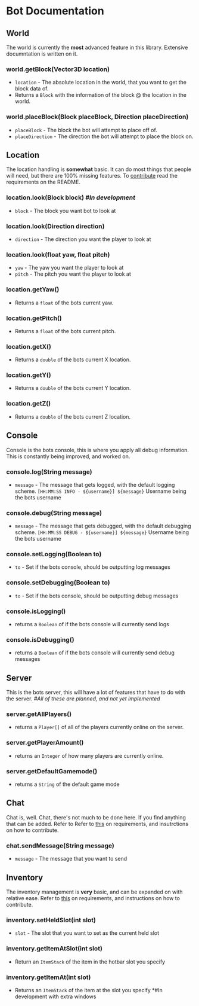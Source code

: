 # Bot Documentation
 
  ## World
  The world is currently the **most** advanced feature in this library. Extensive documntation is written on it.
  
  ### world.getBlock(Vector3D location)
  * `location` - The absolute location in the world, that you want to get the block data of.
  * Returns a `Block` with the information of the block @ the location in the world.
  
  ### world.placeBlock(Block placeBlock, Direction placeDirection)
  * `placeBlock` - The block the bot will attempt to place off of.
  * `placeDirection` - The direction the bot will attempt to place the block on.
  
  ## Location
  The location handling is **somewhat** basic. It can do most things that people will need, but there are 100% missing features. To [contribute](https://github.com/LegendWasTaken/JCraft/blob/master/docs/README.md) read the requirements on the README.

  ### location.look(Block block) *#In development*
  * `block` - The block you want bot to look at

  ### location.look(Direction direction)
  * `direction` - The direction you want the player to look at

  ### location.look(float yaw, float pitch)
  * `yaw` - The yaw you want the player to look at
  * `pitch` - The pitch you want the player to look at
  
  ### location.getYaw()
  * Returns a `float` of the bots current yaw.
  
  ### location.getPitch()
  * Returns a `float` of the bots current pitch.
  
  ### location.getX()
  * Returns a `double` of the bots current X location.
  
  ### location.getY()
  * Returns a `double` of the bots current Y location.
  
  ### location.getZ()
  * Returns a `double` of the bots current Z location.
  
  ## Console
  Console is the bots console, this is where you apply all debug information. This is constantly being improved, and worked on.
  
  ### console.log(String message)
  * `message` - The message that gets logged, with the default logging scheme. `[HH:MM:SS INFO - ${username}] ${message}` Username being the bots username
  
  ### console.debug(String message)
  * `message` - The message that gets debugged, with the default debugging scheme. `[HH:MM:SS DEBUG - ${username}] ${message}` Username being the bots username
  
  ### console.setLogging(Boolean to)
  * `to` - Set if the bots console, should be outputting log messages
  
  ### console.setDebugging(Boolean to)
  * `to` - Set if the bots console, should be outputting debug messages
  
  ### console.isLogging()
  * returns a `Boolean` of if the bots console will currently send logs
  
  ### console.isDebugging()
  * returns a `Boolean` of if the bots console will currently send debug messages
  
  ## Server 
  This is the bots server, this will have a lot of features that have to do with the server. *#All of these are planned, and not yet implemented*
  
  ### server.getAllPlayers()
  * returns a `Player[]` of all of the players currently online on the server.
  
  ### server.getPlayerAmount()
  * returns an `Integer` of how many players are currently online.
  
  ### server.getDefaultGamemode()
  * returns a `String` of the default game mode
  
  ## Chat
  Chat is, well. Chat, there's not much to be done here. If you find anything that can be added. Refer to Refer to [this](https://github.com/LegendWasTaken/JCraft/blob/master/docs/README.md) on requirements, and insutrctions on how to contribute.
  
  ### chat.sendMessage(String message)
  * `message` - The message that you want to send
  
  ## Inventory
  The inventory management is **very** basic, and can be expanded on with relative ease. Refer to [this](https://github.com/LegendWasTaken/JCraft/blob/master/docs/README.md) on requirements, and instructions on how to contribute.
  
  ### inventory.setHeldSlot(int slot)
  * `slot` - The slot that you want to set as the current held slot
  
  ### inventory.getItemAtSlot(int slot)
  * Return an `ItemStack` of the item in the hotbar slot you specify
  
  ### inventory.getItemAt(int slot)
  * Returns an `ItemStack` of the item at the slot you specify *#In development with extra windows 
  
